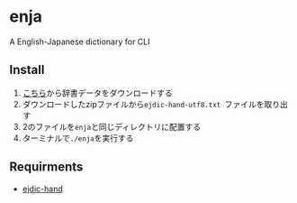 # enja

A English-Japanese dictionary for CLI

## Install
1. [こちら](https://kujirahand.com/web-tools/EJDictFreeDL.php)から辞書データをダウンロードする
2. ダウンロードしたzipファイルから`ejdic-hand-utf8.txt `ファイルを取り出す
3. 2のファイルを`enja`と同じディレクトリに配置する
4. ターミナルで`./enja`を実行する

## Requirments

* [ejdic-hand](https://github.com/kujirahand/EJDict)